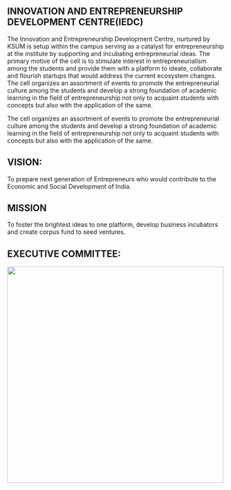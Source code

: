 <h2>INNOVATION AND ENTREPRENEURSHIP DEVELOPMENT CENTRE(IEDC) </h2>
<p>The Innovation and Entrepreneurship Development Centre, nurtured by KSUM is setup within
the campus serving as a catalyst for entrepreneurship at the institute by supporting and
incubating entrepreneurial ideas. The primary motive of the cell is to stimulate interest in
entrepreneurialism among the students and provide them with a platform to ideate,
collaborate and flourish startups that would address the current ecosystem changes. The cell
organizes an assortment of events to promote the entrepreneurial culture among the students
and develop a strong foundation of academic learning in the field of entrepreneurship not only
to acquaint students with concepts but also with the application of the same.  </p>
<p>The cell organizes an assortment of events to promote the entrepreneurial culture among the students and develop a strong foundation of academic learning in the field of entrepreneurship not only to acquaint students with concepts but also with the application of the same. </p>
<h2>VISION: </h2>
<p>To prepare next generation of Entrepreneurs who would contribute to the Economic and Social Development of India. </p>
<h2>MISSION </h2>
<p>To foster the brightest ideas to one platform, develop business incubators and create corpus fund to seed ventures. </p>
<h2>EXECUTIVE COMMITTEE: </h2>
<!--
<table border="1"> 
<tr><td>NODAL OFFICER </td><td>SHIJIDA SHAIN, Asst. Professor in CSE</td></tr>
<tr><td>ASSISTANT NODAL OFFICER</td><td>ROHINI P S, Asst. Professor in ECE</td></tr>
<tr><td>TECHNICAL COORDINATOR</td><td>ARUN B I, Asst. Professor in IT</td></tr>
<tr><td>PROJECT COORDINATOR</td><td>KHADHIRA SAFAR, Asst. Professor in EEE</td></tr>
<tr><td>CHIEF EXECUTIVE OFFICER</td><td>STUDENT</td></tr>
<tr><td>CHIEF OPERATIONS OFFICER</td><td>STUDENT</td></tr>
<tr><td>CHIEF TECHNICAL OFFICER</td><td>STUDENT</td></tr>
<tr><td>CHIEF CREATIVE OFFICER</td><td>STUDENT</td></tr>
<tr><td>CHIEF MARKETING OFFICER</td><td>STUDENT</td></tr>
<tr><td>CHIEF FINANCE OFFICER</td><td>STUDENT</td></tr>
<tr><td>CHIEF SOCIAL OFFICER</td><td>STUDENT</td></tr>
<tr><td>EXECUTIVE CREATIVE CURATORS</td><td>7 STUDENT MEMBERS</td></tr>
</table>   
-->
<img height:"1000"="" src="images/iedc.jpg" width="500"/>
</div>
